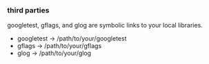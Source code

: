 ### third parties

googletest, gflags, and glog are symbolic links to your local libraries.

- googletest -> /path/to/your/googletest
- gflags -> /path/to/your/gflags
- glog -> /path/to/your/glog

